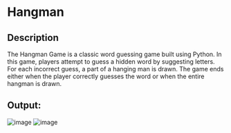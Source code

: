 # Hangman
## Description
The Hangman Game is a classic word guessing game built using Python. In this game, players attempt to guess a hidden word by suggesting letters. For each incorrect guess, a part of a hanging man is drawn. The game ends either when the player correctly guesses the word or when the entire hangman is drawn.

## Output:
![image](https://github.com/sadafahmedd/python_projects/assets/90939272/cf292f39-1f6b-4302-a579-a42787260cf5)
![image](https://github.com/sadafahmedd/python_projects/assets/90939272/90e0f718-f6c0-4d1d-a265-81f27c17aeb7)
